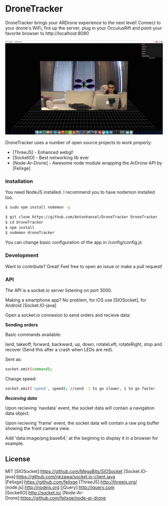 # DroneTracker

DroneTracker brings your ARDrone experience to the next level! Connect to your drone's WiFi, fire up the server, plug in your OcculusRift and point your favorite browser to http://localhost:8080

![alt tag](https://raw.githubusercontent.com/Antonhansel/DroneTracker/master/screen.png)

DroneTracker uses a number of open source projects to work properly:

* [ThreeJS] - Enhanced webgl!
* [SocketIO] - Best networking lib ever
* [Node-Ar-Drone] - Awesome node module wrapping the ArDrone API by [Felixge]

### Installation
You need NodeJS installed. I recommend you to have nodemon installed too.

```sh
$ sudo npm install nodemon -g
```
```sh
$ git clone https://github.com/Antonhansel/DroneTracker DroneTracker
$ cd DroneTracker
$ npm install
$ nodemon droneTracker
```

You can change basic configuration of the app in /config/config.js

### Development
Want to contribute? Great! Feel free to open an issue or make a pull request!

### API
The API is a socket.io server listening on port 3000.

Making a smartphone app? No problem, for iOS use [SIOSocket], for Android [Socket.IO-java]

Open a socket.io connexion to send orders and recieve data:

**Sending orders**

Basic commands available:

land, takeoff, forward, backward, up, down, rotateLeft, rotateRight, stop and recover (Send this after a crash when LEDs are red).

Sent as:

```sh
socket.emit(command);
```

Change speed:

```sh
socket.emit('speed', speed); //send -1 to go slower, 1 to go faster
```

***Recieving data***

Upon recieving 'navdata' event, the socket data will contain a navigation data object.

Upon recieving 'frame' event, the socket data will contain a raw png buffer showing the front camera view. 

Add 'data:image/png;base64,' at the begining to display it in a browser for example.


License
----
MIT
[SIOSocket]:https://github.com/MegaBits/SIOSocket
[Socket.IO-java]:https://github.com/nkzawa/socket.io-client.java
[Felixge]:https://github.com/felixge
[ThreeJS]:http://threejs.org/
[node.js]:http://nodejs.org
[jQuery]:http://jquery.com
[SocketIO]:http://socket.io/
[Node-Ar-Drone]:https://github.com/felixge/node-ar-drone
